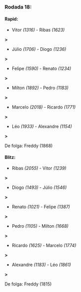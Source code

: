 ### Rodada 18:

#### Rapid:

* Vitor *(1316)*     -     Ribas *(1623)*

 **>** 
* Júlio *(1706)*     -     Diogo *(1236)*

 **>** 
* Felipe *(1590)*     -     Renato *(1234)*

 **>** 
* Milton *(1892)*     -     Pedro *(1183)*

 **>** 
* Marcelo *(2018)*     -     Ricardo *(1771)*

 **>** 
* Léo *(1933)*     -     Alexandre *(1154)*

 **>** 

De folga: Freddy (1868)

#### Blitz:

* Ribas *(2055)*     -     Vitor *(1239)*

 **>** 
* Diogo *(1493)*     -     Júlio *(1546)*

 **>** 
* Renato *(1021)*     -     Felipe *(1387)*

 **>** 
* Pedro *(1105)*     -     Milton *(1668)*

 **>** 
* Ricardo *(1625)*     -     Marcelo *(1774)*

 **>** 
* Alexandre *(1183)*     -     Léo *(1861)*

 **>** 

De folga: Freddy (1815)

